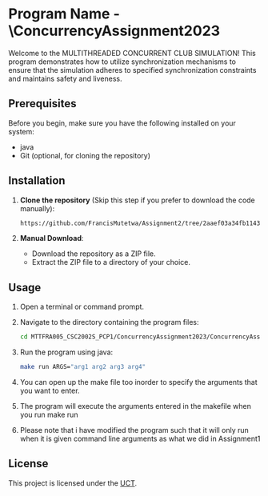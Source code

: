# Program Name -\ConcurrencyAssignment2023

Welcome to the MULTITHREADED CONCURRENT CLUB SIMULATION! This program demonstrates how to utilize synchronization mechanisms to
ensure that the simulation adheres to specified synchronization constraints and maintains safety and liveness.

## Prerequisites
Before you begin, make sure you have the following installed on your system:
- java 
- Git (optional, for cloning the repository)

## Installation
1. **Clone the repository** (Skip this step if you prefer to download the code manually):
   ```bash
   https://github.com/FrancisMutetwa/Assignment2/tree/2aaef03a34fb11432ef70db6fe951e8f2e78de1b
   ```

2. **Manual Download**:
   - Download the repository as a ZIP file.
   - Extract the ZIP file to a directory of your choice.

## Usage
1. Open a terminal or command prompt.

2. Navigate to the directory containing the program files:
   ```bash
   cd MTTFRA005_CSC2002S_PCP1/ConcurrencyAssignment2023/ConcurrencyAssignment2023 
   ```

3. Run the program using java:
   ```bash
   make run ARGS="arg1 arg2 arg3 arg4"
   ```

4. You can open up the make file too inorder to specify the arguments that you want to enter.

5. The program will execute the arguments entered in the makefile when you run make run
6. Please note that i have modified the program such that it will only run when it is given command line arguments as what we did in Assignment1

## License
This project is licensed under the [UCT](LICENSE).
